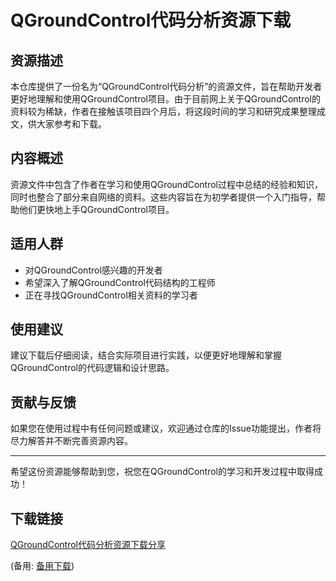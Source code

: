 # QGroundControl代码分析资源下载

## 资源描述

本仓库提供了一份名为“QGroundControl代码分析”的资源文件，旨在帮助开发者更好地理解和使用QGroundControl项目。由于目前网上关于QGroundControl的资料较为稀缺，作者在接触该项目四个月后，将这段时间的学习和研究成果整理成文，供大家参考和下载。

## 内容概述

资源文件中包含了作者在学习和使用QGroundControl过程中总结的经验和知识，同时也整合了部分来自网络的资料。这些内容旨在为初学者提供一个入门指导，帮助他们更快地上手QGroundControl项目。

## 适用人群

- 对QGroundControl感兴趣的开发者
- 希望深入了解QGroundControl代码结构的工程师
- 正在寻找QGroundControl相关资料的学习者

## 使用建议

建议下载后仔细阅读，结合实际项目进行实践，以便更好地理解和掌握QGroundControl的代码逻辑和设计思路。

## 贡献与反馈

如果您在使用过程中有任何问题或建议，欢迎通过仓库的Issue功能提出，作者将尽力解答并不断完善资源内容。

---

希望这份资源能够帮助到您，祝您在QGroundControl的学习和开发过程中取得成功！

## 下载链接
[QGroundControl代码分析资源下载分享](https://pan.quark.cn/s/b6ab67b85947) 

(备用: [备用下载](https://pan.baidu.com/s/1Srv5v2kt6yZLXobD9KBj9Q?pwd=1234))
